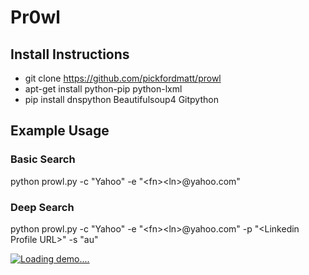 # Pr0wl

## Install Instructions

* git clone https://github.com/pickfordmatt/prowl
* apt-get install python-pip python-lxml
* pip install dnspython Beautifulsoup4 Gitpython

## Example Usage
### Basic Search
python prowl.py -c "Yahoo" -e "&lt;fn&gt;&lt;ln&gt;@yahoo.com"

### Deep Search
python prowl.py -c "Yahoo" -e "&lt;fn&gt;&lt;ln&gt;@yahoo.com" -p "&lt;Linkedin Profile URL&gt;" -s "au"


[![Loading demo....](https://j.gifs.com/gJ5J6D.gif)](https://www.youtube.com/watch?v=ZeIJW4dunUo)

